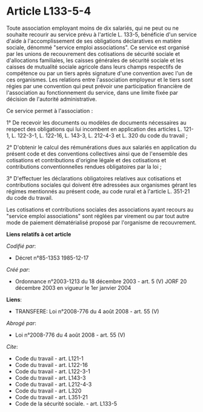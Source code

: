 # Article L133-5-4

Toute association employant moins de dix salariés, qui ne peut ou ne souhaite recourir au service prévu à l'article L. 133-5,
bénéficie d'un service d'aide à l'accomplissement de ses obligations déclaratives en matière sociale, dénommé "service emploi
associations". Ce service est organisé par les unions de recouvrement des cotisations de sécurité sociale et d'allocations
familiales, les caisses générales de sécurité sociale et les caisses de mutualité sociale agricole dans leurs champs
respectifs de compétence ou par un tiers après signature d'une convention avec l'un de ces organismes. Les relations entre
l'association employeur et le tiers sont régies par une convention qui peut prévoir une participation financière de
l'association au fonctionnement du service, dans une limite fixée par décision de l'autorité administrative.

Ce service permet à l'association :

1° De recevoir les documents ou modèles de documents nécessaires au respect des obligations qui lui incombent en application
des articles L. 121-1, L. 122-3-1, L. 122-16, L. 143-3, L. 212-4-3 et L. 320 du code du travail ;

2° D'obtenir le calcul des rémunérations dues aux salariés en application du présent code et des conventions collectives
ainsi que de l'ensemble des cotisations et contributions d'origine légale et des cotisations et contributions
conventionnelles rendues obligatoires par la loi ;

3° D'effectuer les déclarations obligatoires relatives aux cotisations et contributions sociales qui doivent être adressées
aux organismes gérant les régimes mentionnés au présent code, au code rural et à l'article L. 351-21 du code du travail.

Les cotisations et contributions sociales des associations ayant recours au "service emploi associations" sont réglées par
virement ou par tout autre mode de paiement dématérialisé proposé par l'organisme de recouvrement.

**Liens relatifs à cet article**

_Codifié par_:

  - Décret n°85-1353 1985-12-17

_Créé par_:

  - Ordonnance n°2003-1213 du 18 décembre 2003 - art. 5 (V) JORF 20 décembre 2003 en vigueur le 1er janvier 2004

**Liens**:

  - TRANSFERE: Loi n°2008-776 du 4 août 2008 - art. 55 (V)

_Abrogé par_:

  - Loi n°2008-776 du 4 août 2008 - art. 55 (V)

_Cite_:

  - Code du travail - art. L121-1
  - Code du travail - art. L122-16
  - Code du travail - art. L122-3-1
  - Code du travail - art. L143-3
  - Code du travail - art. L212-4-3
  - Code du travail - art. L320
  - Code du travail - art. L351-21
  - Code de la sécurité sociale. - art. L133-5
